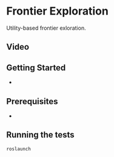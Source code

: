 # Frontier Exploration

Utility-based frontier exloration.

## Video



## Getting Started

*

## Prerequisites

*

## Running the tests

```
roslaunch
```